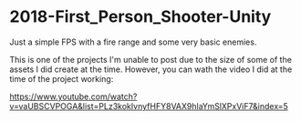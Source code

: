 # 2018-First_Person_Shooter-Unity
Just a simple FPS with a fire range and some very basic enemies.

This is one of the projects I'm unable to post due to the size of some of the assets I did create at the time. However, you can wath the video I did at the time of the project working:

https://www.youtube.com/watch?v=vaUBSCVPOGA&list=PLz3kokIvnyfHFY8VAX9hlaYmSlXPxViF7&index=5

